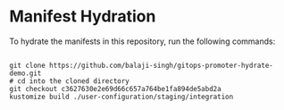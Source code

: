 
# Manifest Hydration

To hydrate the manifests in this repository, run the following commands:

```shell

git clone https://github.com/balaji-singh/gitops-promoter-hydrate-demo.git
# cd into the cloned directory
git checkout c3627630e2e69d66c657a764be1fa894de5abd2a
kustomize build ./user-configuration/staging/integration
```